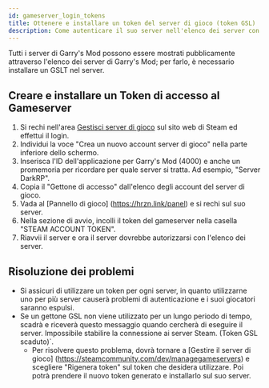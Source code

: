 ```yaml
---
id: gameserver_login_tokens
title: Ottenere e installare un token del server di gioco (token GSL)
description: Come autenticare il suo server nell'elenco dei server con un token GSL
---
```


Tutti i server di Garry's Mod possono essere mostrati pubblicamente attraverso l'elenco dei server di Garry's Mod; per farlo, è necessario installare un GSLT nel server.

## Creare e installare un Token di accesso al Gameserver
1. Si rechi nell'area [Gestisci server di gioco](https://steamcommunity.com/dev/managegameservers) sul sito web di Steam ed effettui il login.
2. Individui la voce "Crea un nuovo account server di gioco" nella parte inferiore dello schermo.
3. Inserisca l'ID dell'applicazione per Garry's Mod (4000) e anche un promemoria per ricordare per quale server si tratta. Ad esempio, "Server DarkRP".
4. Copia il "Gettone di accesso" dall'elenco degli account del server di gioco.
5. Vada al [Pannello di gioco] (https://hrzn.link/panel) e si rechi sul suo server.
6. Nella sezione di avvio, incolli il token del gameserver nella casella "STEAM ACCOUNT TOKEN".
7. Riavvii il server e ora il server dovrebbe autorizzarsi con l'elenco dei server.

## Risoluzione dei problemi
* Si assicuri di utilizzare un token per ogni server, in quanto utilizzarne uno per più server causerà problemi di autenticazione e i suoi giocatori saranno espulsi.
* Se un gettone GSL non viene utilizzato per un lungo periodo di tempo, scadrà e riceverà questo messaggio quando cercherà di eseguire il server. Impossibile stabilire la connessione ai server Steam. (Token GSL scaduto)`.
  - Per risolvere questo problema, dovrà tornare a [Gestire il server di gioco] (https://steamcommunity.com/dev/managegameservers) e scegliere "Rigenera token" sul token che desidera utilizzare. Poi potrà prendere il nuovo token generato e installarlo sul suo server.
